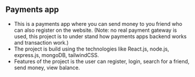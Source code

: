 ## Payments app

 - This is a payments app where you can send money to you friend
  who can also register on the website. (Note: no real payment
  gateway is used, this project is to under stand how payments apps
  backend works and transaction work.)
  - The project is build using the technologies like React.js, node.js,
  express.js, mongoDB, tailwindCSS.
  - Features of the project is the user can register, login, search for a
  friend, send money, view balance.
